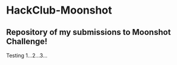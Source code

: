 # HackClub-Moonshot
Repository of my submissions to Moonshot Challenge!
-------------------------------------------------------
Testing 1...2...3...
